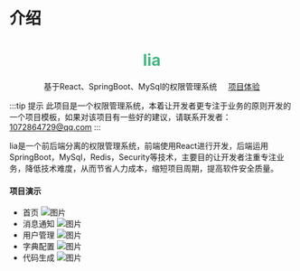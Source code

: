 # 介绍

<h1 style="text-align: center; color: #42b983">lia</h1>
<p style="text-align: center">
基于React、SpringBoot、MySql的权限管理系统 &nbsp;&nbsp;&nbsp;
<a href="http://120.79.163.32">项目体验</a>
</p>


:::tip 提示
此项目是一个权限管理系统，本着让开发者更专注于业务的原则开发的一个项目模板，如果对该项目有一些好的建议，请联系开发者：1072864729@qq.com
:::


lia是一个前后端分离的权限管理系统，前端使用React进行开发，后端运用SpringBoot，MySql，Redis，Security等技术，主要目的让开发者注重专注业务，降低技术难度，从而节省人力成本，缩短项目周期，提高软件安全质量。

#### 项目演示
* 首页
![图片](/lia-app/index.png)
* 消息通知
![图片](/lia-app/message.png)
* 用户管理
![图片](/lia-app/user.png)
* 字典配置
![图片](/lia-app/dict.png)
* 代码生成
![图片](/lia-app/code.png)
